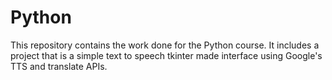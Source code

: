 # Python

This repository contains the work done for the Python course. It includes a project that is a simple text to speech tkinter made interface using Google's TTS and translate APIs.
